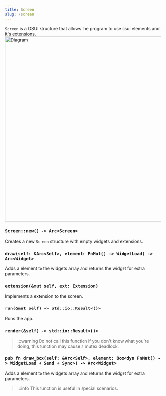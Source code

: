 ```yaml
---
title: Screen
slug: /screen
---
```


`Screen` is a OSUI structure that allows the program to use osui elements and it's extensions.
<img src="/img/diagrams/screen.png" alt="Diagram" width="600"/>

### `Screen::new() -> Arc<Screen>`

Creates a new `Screen` structure with empty widgets and extensions.

### `draw(self: &Arc<Self>, element: FnMut() -> WidgetLoad) -> Arc<Widget>`

Adds a element to the widgets array and returns the widget for extra parameters.

### `extension(&mut self, ext: Extension)`

Implements a extension to the screen.

### `run(&mut self) -> std::io::Result<()>`

Runs the app.

### `render(&self) -> std::io::Result<()>`

> :::warning
> Do not call this function if you don't know what you're doing, this function may cause a mutex deadlock.

### `pub fn draw_box(self: &Arc<Self>, element: Box<dyn FnMut() -> WidgetLoad + Send + Sync>) -> Arc<Widget>`

Adds a element to the widgets array and returns the widget for extra parameters.

> :::info
> This function is useful in special scenarios.

